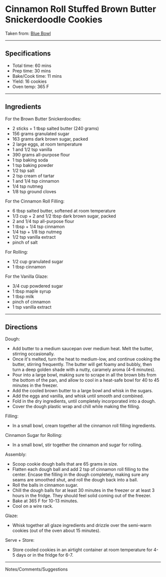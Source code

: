 # Cinnamon Roll Stuffed Brown Butter Snickerdoodle Cookies

Taken from:
[Blue Bowl](https://bluebowlrecipes.com/perfect-snickerdoodle-cookies/)

---
## Specifications
- Total time: 60 mins
- Prep time: 30 mins
- Bake/Cook time: 11 mins
- Yield: 16 cookies
- Oven temp: 365 F


---
## Ingredients

For the Brown Butter Snickerdoodles:
- 2 sticks + 1 tbsp salted butter (240 grams)
- 156 grams granulated sugar 
- 163 grams dark brown sugar, packed 
- 2 large eggs, at room temperature
- 1 and 1/2 tsp vanilla
- 390 grams all-purpose flour
- 1 tsp baking soda
- 1 tsp baking powder
- 1/2 tsp salt
- 2 tsp cream of tartar
- 1 and 1/4 tsp cinnamon
- 1/4 tsp nutmeg
- 1/8 tsp ground cloves

For the Cinnamon Roll Filling:
- 6 tbsp salted butter, softened at room temperature
- 1/3 cup + 2 and 1/2 tbsp dark brown sugar, packed
- 2 and 1/4 tsp all-purpose flour
- 1 tbsp + 1/4 tsp cinnamon
- 1/4 tsp + 1/8 tsp nutmeg
- 1/2 tsp vanilla extract
- pinch of salt

For Rolling:
- 1/2 cup granulated sugar
- 1 tbsp cinnamon

For the Vanilla Glaze:
- 3/4 cup powdered sugar
- 1 tbsp maple syrup
- 1 tbsp milk
- pinch of cinnamon
- 1 tsp vanilla extract


---
## Directions

Dough:
- Add butter to a medium saucepan over medium heat. Melt the butter, stirring occasionally. 
- Once it's melted, turn the heat to medium-low, and continue cooking the butter, stirring frequently. The butter will get foamy and bubbly, then turn a deep golden shade with a nutty, caramely aroma (4-6 minutes).
- Pour into a large bowl, making sure to scrape in all the brown bits from the bottom of the pan, and allow to cool in a heat-safe bowl for 40 to 45 minutes in the freezer.
- Add the cooled brown butter to a large bowl and whisk in the sugars. 
- Add the eggs and vanilla, and whisk until smooth and combined.
- Fold in the dry ingredients, until completely incorporated into a dough.
- Cover the dough plastic wrap and chill while making the filling.

Filling: 
- In a small bowl, cream together all the cinnamon roll filling ingredients.

Cinnamon Sugar for Rolling: 
- In a small bowl, stir together the cinnamon and sugar for rolling.

Assembly:
- Scoop cookie dough balls that are 65 grams in size. 
- Flatten each dough ball and add 2 tsp of cinnamon roll filling to the center. Encase the filling in the dough completely, making sure any seams are smoothed shut, and roll the dough back into a ball.
- Roll the balls in cinnamon sugar.
- Chill the dough balls for at least 30 minutes in the freezer or at least 3 hours in the fridge. They should feel solid coming out of the freezer.
- Bake at 365 F for 10-13 minutes. 
- Cool on a wire rack. 

Glaze: 
- Whisk together all glaze ingredients and drizzle over the semi-warm cookies (out of the oven about 15 minutes).

Serve + Store: 
- Store cooled cookies in an airtight container at room temperature for 4-5 days or in the fridge for 6-7.



---
Notes/Comments/Suggestions

